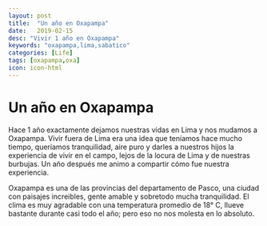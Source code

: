 ```yaml
---
layout: post
title:  "Un año en Oxapampa"
date:   2019-02-15  
desc: "Vivir 1 año en Oxapampa"
keywords: "oxapampa,lima,sabatico"
categories: [Life]
tags: [oxapampa,oxa]
icon: icon-html
---
```


# Un año en Oxapampa

Hace 1 año exactamente dejamos nuestras vidas en Lima y nos mudamos a Oxapampa. Vivir fuera de Lima era una idea que teníamos hace mucho tiempo, queríamos tranquilidad, aire puro y darles a nuestros hijos la experiencia de vivir en el campo, lejos de la locura de Lima y de nuestras burbujas. Un año después me animo a compartir cómo fue nuestra experiencia.

Oxapampa es una de las provincias del departamento de Pasco, una ciudad con paisajes increibles, gente amable y sobretodo mucha tranquilidad. El clima es muy agradable con una temperatura promedio de 18° C, llueve bastante durante casi todo el año; pero eso no nos molesta en lo absoluto.


